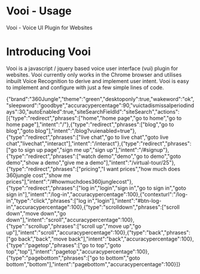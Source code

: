 # Vooi - Usage
Vooi - Voice UI Plugin for Websites

# Introducing Vooi
Vooi is a javascript / jquery based voice user interface (vui) plugin for websites. Vooi currently only works in the Chrome browser and utilises inbuilt Voice Recognition to derive and implement user intent. Vooi is easy to implement and configure with just a few simple lines of code.

{"brand":"360Jungle","theme":"green","desktoponly":true,"wakeword":"ok","sleepword":"goodbye","accuracypercentage":90,"vuictadismissalperiodindays":30,"autoEnabled":true,"siteSearchFieldId":"siteSearch","actions":[{"type":"redirect","phrases":["home","home page","go to home","go to home page"],"intent":"/"},{"type":"redirect","phrases":["blog","go to blog","goto blog"],"intent":"/blog?vuienabled=true"},{"type":"redirect","phrases":["live chat","go to live chat","goto live chat","livechat","interact"],"intent":"/interact"},{"type":"redirect","phrases":["go to sign up page","sign me up","sign up"],"intent":"/#signup"},{"type":"redirect","phrases":["watch demo","demo","go to demo","goto demo","show a demo","give me a demo"],"intent":"/virtual-tour/25"},{"type":"redirect","phrases":["pricing","I want prices","how much does 360jungle cost","show me prices"],"intent":"/#howmuchdoes360junglecost"},{"type":"redirect","phrases":["log in","login","sign in","go to sign in","goto sign in"],"intent":"/log-in","accuracypercentage":100},{"contexturl":"/log-in","type":"click","phrases":["log in","login"],"intent":"#btn-log-in","accuracypercentage":100},{"type":"scrolldown","phrases":["scroll down","move down","go down"],"intent":"scroll","accuracypercentage":100},{"type":"scrollup","phrases":["scroll up","move up","go up"],"intent":"scroll","accuracypercentage":100},{"type":"back","phrases":["go back","back","move back"],"intent":"back","accuracypercentage":100},{"type":"pagetop","phrases":["go to top","goto top","top"],"intent":"pagetop","accuracypercentage":100},{"type":"pagebottom","phrases":["go to bottom","goto bottom","bottom"],"intent":"pagebottom","accuracypercentage":100}]}
